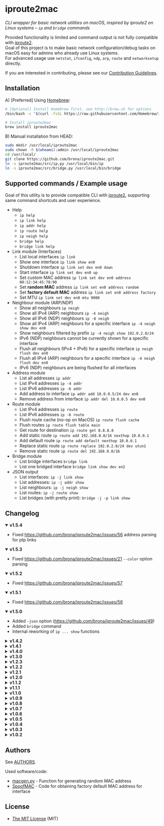 iproute2mac
===========

*CLI wrapper for basic network utilities on macOS, inspired by iproute2 on Linux systems – `ip` and `bridge` commands*

Provided functionality is limited and command output is not fully compatible with [iproute2].\
Goal of this project is to make basic network configuration/debug tasks on macOS easy for admins who already use Linux systems.\
For advanced usage use `netstat`, `ifconfig`, `ndp`, `arp`, `route` and `networksetup` directly.

If you are interested in contributing, please see our [Contribution Guidelines](./CONTRIBUTING.md).

## Installation

A) [Preferred] Using [Homebrew](http://brew.sh):

```bash
# [Optional] Install Homebrew first, see http://brew.sh for options
/bin/bash -c "$(curl -fsSL https://raw.githubusercontent.com/Homebrew/install/HEAD/install.sh)"

# Install iproute2mac
brew install iproute2mac
```

B) Manual installation from HEAD:

```bash
sudo mkdir /usr/local/iproute2mac
sudo chown -R $(whoami):admin /usr/local/iproute2mac
cd /usr/local/
git clone https://github.com/brona/iproute2mac.git
ln -s iproute2mac/src/ip.py /usr/local/bin/ip
ln -s iproute2mac/src/bridge.py /usr/local/bin/bridge
```

## Supported commands / Example usage

Goal of this utility is to provide compatible CLI with [iproute2], supporting same command shortcuts and user experience.

* Help
  * `ip help`
  * `ip link help`
  * `ip addr help`
  * `ip route help`
  * `ip neigh help`
  * `bridge help`
  * `bridge link help`
* Link module (Interfaces)
  * List local interfaces `ip link`
  * Show one interface `ip link show en0`
  * Shutdown interface `ip link set dev en0 down`
  * Start interface `ip link set dev en0 up`
  * Set custom MAC address `ip link set dev en0 address 00:12:34:45:78:90`
  * Set **random MAC** address `ip link set en0 address random`
  * Set **factory default MAC** address `ip link set en0 address factory`
  * Set MTU `ip link set dev en0 mtu 9000`
* Neighbour module (ARP/NDP)
  * Show all neighbours `ip neigh`
  * Show all IPv4 (ARP) neighbours `ip -4 neigh`
  * Show all IPv6 (NDP) neighbours `ip -6 neigh`
  * Show all IPv4 (ARP) neighbours for a specific interface `ip -4 neigh show dev en0`
  * Show neighbours filtered by prefix `ip -4 neigh show 192.0.2.0/24`
  * IPv6 (NDP) neighbours cannot be currently shown for a specific interface
  * Flush all neighbours (IPv4 + IPv6) for a specific interface `ip neigh flush dev en0`
  * Flush all IPv4 (ARP) neighbours for a specific interface `ip -4 neigh flush dev en0`
  * IPv6 (NDP) neighbours are being flushed for all interfaces
* Address module
  * List all addresses `ip addr`
  * List IPv4 addresses `ip -4 addr`
  * List IPv6 addresses `ip -6 addr`
  * Add address to interface `ip addr add 10.0.0.5/24 dev en0`
  * Remove address from interface `ip addr del 10.0.0.5 dev en0`
* Route module
  * List IPv4 addresses `ip route`
  * List IPv6 addresses `ip -6 route`
  * Flush route cache (no-op on MacOS) `ip route flush cache`
  * Flush routes `ip route flush table main`
  * Get route for destination `ip route get 8.8.8.8`
  * Add static route `ip route add 192.168.0.0/16 nexthop 10.0.0.1`
  * Add default route `ip route add default nexthop 10.0.0.1`
  * Replace static route `ip route replace 192.0.2.0/24 dev utun1`
  * Remove static route `ip route del 192.168.0.0/16`
* Bridge module
  * List bridge interfaces `bridge link`
  * List one bridged interface `bridge link show dev en2`
* JSON output
  * List interfaces: `ip -j link show`
  * List addresses: `ip -j addr show`
  * List neighbours: `ip -j neigh show`
  * List routes: `ip -j route show`
  * List bridges (with pretty print): `bridge -j -p link show`

## Changelog
<details open>
  <summary><b>v1.5.4</b></summary>

- Fixed https://github.com/brona/iproute2mac/issues/56 address parsing for ptp links

</details>

<details open>
  <summary><b>v1.5.3</b></summary>

- Fixed https://github.com/brona/iproute2mac/issues/21 `--color` option parsing

</details>

<details open>
  <summary><b>v1.5.2</b></summary>

- Fixed https://github.com/brona/iproute2mac/issues/57

</details>

<details open>
  <summary><b>v1.5.1</b></summary>

- Fixed https://github.com/brona/iproute2mac/issues/56

</details>

<details open>
  <summary><b>v1.5.0</b></summary>

- Added `-json` option
  (https://github.com/brona/iproute2mac/issues/49)
- Added `bridge` command
- Internal reworking of `ip ... show` functions

</details>

<details>
  <summary><b>v1.4.2</b></summary>

- `-color` option is now being ignored
  (https://github.com/brona/iproute2mac/issues/47, thanks [@lexhuismans](https://github.com/lexhuismans))
- Added support for double dashed options,\
  e.g. `--color` as well as `-color`
- `ip route add` now ignores 2 additional arguments,\
  e.g. `ip r a 1.1.1.1 via 2.2.2.2 dev utun5` is interpreted as `ip r a 1.1.1.1 via 2.2.2.2` (https://github.com/brona/iproute2mac/issues/45)

</details>

<details>
  <summary><b>v1.4.1</b></summary>

- Fixed `ip neigh show dev en0`
  (https://github.com/brona/iproute2mac/issues/43, thanks [@SimonTate](https://github.com/SimonTate))

</details>

<details>
  <summary><b>v1.4.0</b></summary>

- Internal cleanup and code style changes
- Added support for blackhole routes `ip route add blackhole 192.0.2.0/24`
  (thanks [@mhio](https://github.com/mhio))
- :warning: `ip route flush cache` no longer flushes anything
- `ip route flush table main` flushes all routes
- `ip neigh show 192.0.2.0/24` filters neighbours
- Flag compatibility for `-help` and `-Version`
- Uniform matching for show command alternatives

</details>

<details>
  <summary><b>v1.3.0</b></summary>

- Migrated to Python 3

</details>

<details>
  <summary><b>v1.2.3</b></summary>

- Fixed issues with `ip route` on macOS Catalina
  (thanks [@jiegec](https://github.com/jiegec))
- `ip route` now returns host addresses
  (thanks [@crvv](https://github.com/crvv))
- Added `ip route flush cache`
  (thanks [@npeters](https://github.com/npeters))
- Added `ip route replace 192.0.2.0/24 dev utun1`
  (thanks [@npeters](https://github.com/npeters))
- Added `ip addr add 192.0.2.1/32 peer 192.0.2.1 dev utun1`
  (thanks [@npeters](https://github.com/npeters))

</details>

<details>
  <summary><b>v1.2.2</b></summary>

- Fixed argument handling while using `ip -4`
  (thanks [@bsholdice](https://github.com/bsholdice))
- Fixed `ip help`
  (thanks [@KireinaHoro](https://github.com/KireinaHoro))

</details>

<details>
  <summary><b>v1.2.1</b></summary>

- Fixed error return codes and test script
- `ip neigh flush` now requires specific device
  (consistent behaviour with iproute2)

</details>

<details>
  <summary><b>v1.2.0</b></summary>

- Enhanced input parsing to support arbitrary length commands
  (thanks [@deployable](https://github.com/deployable))
- Added simple test script
  (thanks [@deployable](https://github.com/deployable))
- Fixed error return codes to simulate iproute2\
  (currently, help messages are inconsistently printed to stderr for all errors, unlike in iproute2)

</details>

<details>
  <summary><b>v1.1.2</b></summary>

- `ip route get` now correctly shows `src` for IPv6 addresses (thanks [@codeaholics](https://github.com/codeaholics))

</details>

<details>
  <summary><b>v1.1.1</b></summary>

- Added `dev` option to `ip route add` command (thanks [@ThangCZ](https://github.com/ThangCZ))

</details>

<details>
  <summary><b>v1.1.0</b></summary>

- Added source IP address to `ip route get` command
- Accepted to Homebrew master branch, tap is no longer supported

</details>

<details>
  <summary><b>v1.0.9</b></summary>

- Fixed versioning

</details>

<details>
  <summary><b>v1.0.8</b></summary>

- Better error handling and error messages (thanks [@rgcr](https://github.com/rgcr))

</details>

<details>
  <summary><b>v1.0.7</b></summary>

- Help messages are now sent to stderr (thanks [@rgcr](https://github.com/rgcr))

</details>

<details>
  <summary><b>v1.0.6</b></summary>

- Fixed `ip -6 neigh` failing for N status flag

</details>

<details>
  <summary><b>v1.0.5</b></summary>

- Added `s` shortcuts to `show` commands (thanks [@vmoutoussamy](https://github.com/vmoutoussamy))

</details>

<details>
  <summary><b>v1.0.4</b></summary>

- Added `ip neigh flush` (thanks [@ThangCZ](https://github.com/ThangCZ))
- Added `dev` option to `ip neigh show` and `ip neigh flush`

</details>

<details>
  <summary><b>v1.0.3</b></summary>

- Fixed `ifconfig: dev: bad value` in `ip addr del`

</details>

<details>
  <summary><b>v1.0.2</b></summary>

- Interface name is concatenated to `ip addr` inet rows

</details>

## Authors

See [AUTHORS](./AUTHORS).

Used software/code:

* [macgen.py](http://www.linux-kvm.com/sites/default/files/macgen.py) - Function for generating random MAC address
* [SpoofMAC](https://github.com/feross/SpoofMAC) - Code for obtaining factory default MAC address for interface

## License

* [The MIT License](./LICENSE) (MIT)


[iproute2]: http://www.policyrouting.org/iproute2.doc.html
